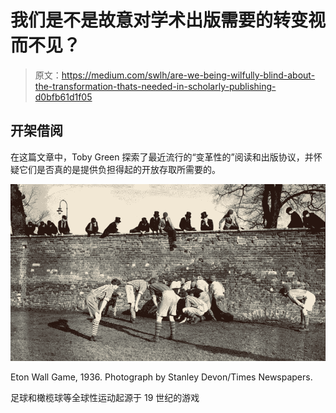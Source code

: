 # 我们是不是故意对学术出版需要的转变视而不见？

> 原文：<https://medium.com/swlh/are-we-being-wilfully-blind-about-the-transformation-thats-needed-in-scholarly-publishing-d0bfb61d1f05>

## 开架借阅

在这篇文章中，Toby Green 探索了最近流行的“变革性的”阅读和出版协议，并怀疑它们是否真的是提供负担得起的开放存取所需要的。

![](img/766e037404db8d50d29fd0856e31867e.png)

Eton Wall Game, 1936\. Photograph by Stanley Devon/Times Newspapers.

足球和橄榄球等全球性运动起源于 19 世纪的游戏